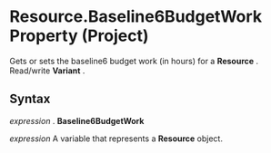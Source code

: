 
# Resource.Baseline6BudgetWork Property (Project)

Gets or sets the baseline6 budget work (in hours) for a  **Resource** . Read/write **Variant** .


## Syntax

 _expression_ . **Baseline6BudgetWork**

 _expression_ A variable that represents a **Resource** object.


